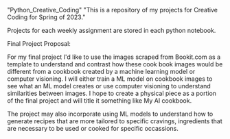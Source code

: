 "Python_Creative_Coding" 
"This is a repository of my projects for Creative Coding for Spring of 2023."

Projects for each weekly assignment are stored in each python notebook. 

Final Project Proposal:

For my final project I'd like to use the images scraped from Bookit.com as a template to understand and contrast how these cook book images would be different from a cookbook created by a machine learning model or computer visioning. I will either train a ML model on cookbook images to see what an ML model creates or use computer visioning to understand similarities between images. I hope to create a physical piece as a portion of the final project and will title it something like My AI cookbook. 

The project may also incorporate using ML models to understand how to generate recipes that are more tailored to specific cravings, ingredients that are necessary to be used or cooked for specific occassions. 